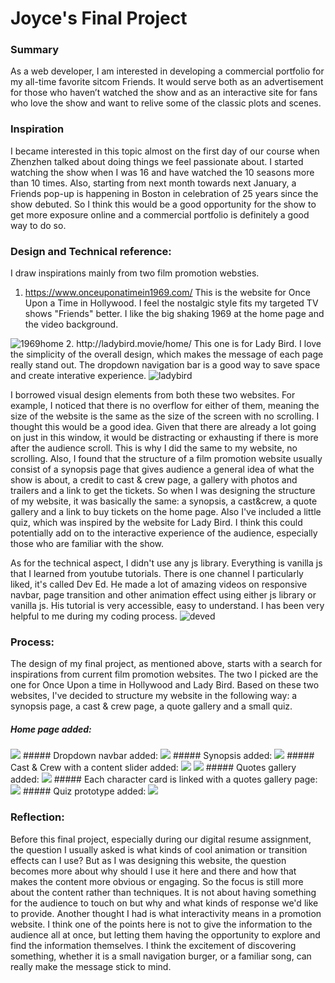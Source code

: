 # Joyce's Final Project
 
### Summary

As a web developer, I am interested in developing a commercial portfolio for my all-time favorite sitcom Friends. It would serve both as an advertisement for those who haven’t watched the show and as an interactive site for fans who love the show and want to relive some of the classic plots and scenes. 

### Inspiration

I became interested in this topic almost on the first day of our course when Zhenzhen talked about doing things we feel passionate about. I started watching the show when I was 16 and have watched the 10 seasons more than 10 times. Also, starting from next month towards next January, a Friends pop-up is happening in Boston in celebration of 25 years since the show debuted. So I think this would be a good opportunity for the show to get more exposure online and a commercial portfolio is definitely a good way to do so.

### Design and Technical reference:
I draw inspirations mainly from two film promotion websties.
1. https://www.onceuponatimein1969.com/ This is the website for Once Upon a Time in Hollywood. I feel the nostalgic style fits my targeted TV shows "Friends" better. I like the big shaking 1969 at the home page and the video background.
<img src="images/1969home.png" alt="1969home">
2. http://ladybird.movie/home/ This one is for Lady Bird. I love the simplicity of the overall design, which makes the message of each page really stand out. The dropdown navigation bar is a good way to save space and create interative experience. 
<img src="READMEimg/ladybird.png" alt="ladybird">

I borrowed visual design elements from both these two websites. For example, I noticed that there is no overflow for either of them, meaning the size of the website is the same as the size of the screen with no scrolling. I thought this would be a good idea. Given that there are already a lot going on just in this window, it would be distracting or exhausting if there is more after the audience scroll. This is why I did the same to my website, no scrolling. Also, I found that the structure of a film promotion website usually consist of a synopsis page that gives audience a general idea of what the show is about, a credit to cast & crew page, a gallery with photos and trailers and a link to get the tickets. So when I was designing the structure of my website, it was basically the same: a synopsis, a cast&crew, a quote gallery and a link to buy tickets on the home page. Also I've included a little quiz, which was inspired by the website for Lady Bird. I think this could potentially add on to the interactive experience of the audience, especially those who are familiar with the show.

As for the technical aspect, I didn't use any js library. Everything is vanilla js that I learned from youtube tutorials. There is one channel I particularly liked, it's called Dev Ed. He made a lot of amazing videos on responsive navbar, page transition and other animation effect using either js library or vanilla js. His tutorial is very accessible, easy to understand. I has been very helpful to me during my coding process.
<img src="READMEimg/deved.png" alt="deved">

### Process:
The design of my final project, as mentioned above, starts with a search for inspirations from current film promotion websites. The two I picked are the one for Once Upon a time in Hollywood and Lady Bird. Based on these two websites, I've decided to structure my website in the following way: a synopsis page, a cast & crew page, a quote gallery and a small quiz. 
##### Home page added:
<img src="READMEimg/home.png">
##### Dropdown navbar added:
<img src="READMEimg/navbar.png">
##### Synopsis added:
<img src="READMEimg/synopsis.png">
##### Cast & Crew with a content slider added:
<img src="READMEimg/castcrew1.png">
<img src="READMEimg/castcrew2.png">
##### Quotes gallery added:
<img src="READMEimg/gallery.png">
##### Each character card is linked with a quotes gallery page:
<img src="READMEimg/gallerydetailed.png">
##### Quiz prototype added:
<img src="READMEimg/quizpage.png">

### Reflection:
Before this final project, especially during our digital resume assignment, the question I usually asked is what kinds of cool animation or transition effects can I use? But as I was designing this website, the question becomes more about why should I use it here and there and how that makes the content more obvious or engaging. So the focus is still more about the content rather than techniques. It is not about having something for the audience to touch on but why and what kinds of response we'd like to provide. Another thought I had is what interactivity means in a promotion website. I think one of the points here is not to give the information to the audience all at once, but letting them having the opportunity to explore and find the information themselves. I think the excitement of discovering something, whether it is a small navigation burger, or a familiar song, can really make the message stick to mind. 
